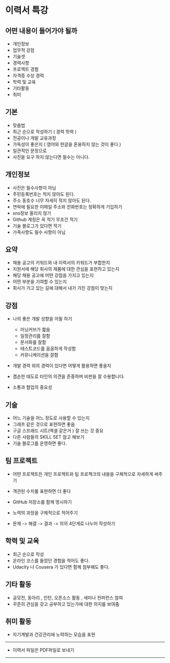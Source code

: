 #  이력서 특강 

## 어떤 내용이 들어가야 될까 

* 개인정보 
* 업무적 강점 
* 기술셋 
* 경력사항
* 프로젝트 경험 
* 자격증 수상 경력
* 학력 및 교육 
* 기타활동 
* 취미


## 기본 

* 맞춤법
* 최근 순으로 작성하기 ( 경력 학력 )
* 전공이나 개발 교유과정 
* 가독성이 좋은지 ( 영어와 한글을 혼용하지 않는 것이 좋다.)
* 일관적인 문장으로 
* 사진을 요구 하지 않는다면 필수는 아니다.


## 개인정보 

* 사진은 필수사항이 아님 
* 주민등록번호는 적지 않아도 된다.
* 주소 동호수 너무 자세히 적지 않아도 된다. 
* 연락에 필요한 이메일 주소와 전화번호는 정확하게 기입하기 
* sns정보 올리지 않기 
* Github 계정은 꼭 적기 무조건 적기 
* 기술 블로그가 있다면 적기 
* 가족사항도 필수 사항이 아님 


## 요약 

* 채용 공고의 키워드와 내 이력서의 키워드가 부합한지
* 지원서에 해당 회사의 제품에 대한 관심을 표현하고 있는지 
* 해당 채용 공고에 어떤 강점을 가지고 있는지 
* 어떤 부분을 기여할 수 있는지 
* 회사가 가고 있는 길에 대해서 내가 가진 강점이 맞는지 


## 강점 

* 나의 좋은 개발 성향을 어필 하기 
    * 러닝커브가 짧음
    * 일정관리를 잘함 
    * 문서화를 잘함 
    * 테스트코드를 꼼꼼하게 작성함
    * 커뮤니케이션을 잘함 
    
* 개발 경력 외의 경력이 있다면 어떻게 활용하면 좋을지 
* 겸손한 태도로 타인의 의견을 존중하며 비판을 잘 수용합니다. 
* 소통과 협업의 중요성 


## 기술 

* 어느 기술을 어느 정도로 사용할 수 있는지 
* 그래프 같은 것으로 표현하면 좋음 
* 구글 스프래드 시트(엑셀 같은거 ) 잘 쓰는 것 중요 
* 다른 사람들의 SKILL SET  참고 해보기 
* 기술 블로그를 운영하면 좋다. 


## 팀 프로젝트 

* 어떤 프로젝트든 개인 프로젝트와 팀 프로젝크의 내용을 구체적으로 자세하게 써주기 
* 객관된 수치롤 표현하면 더 좋다 
* GitHub 저장소를 함께 명시하기 
* 노력의 과정을 구체적으로 적어주기 

* 문제 -> 해결 -> 결과 -> 의의  4단계로 나누어 작성하기 


## 학력 및 교육 

* 최근 순으로 작성 
* 온라인 코스를 들었던 경험을 적어도 좋다. 
* Udacity 나 Cousera 가 있다면 함께 첨부해도 좋다.

## 기타 활동 
* 공모전, 동아리 , 인턴, 오픈소스 활동 , 세미나 컨퍼런스 참여 
* 꾸준히 관심을 갖고 공부하고 있는가에 대한 의지를 보여줌 

## 취미 활동 
* 자기계발과 건강관리에 노력하는 모습을 표현 







***
* 이력서 파일은 PDF파일로 보내기 
***
